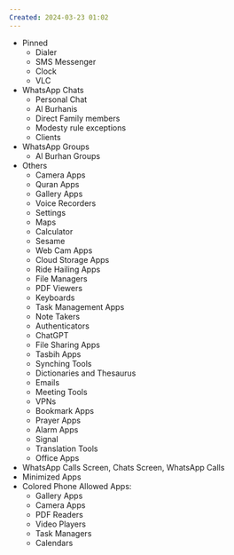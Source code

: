 ```yaml
---
Created: 2024-03-23 01:02
---
```

- Pinned
	- Dialer
	- SMS Messenger
	- Clock
	- VLC
- WhatsApp Chats
	- Personal Chat
	- Al Burhanis
	- Direct Family members
	- Modesty rule exceptions
	- Clients 
- WhatsApp Groups
	- Al Burhan Groups
- Others
	- Camera Apps
	- Quran Apps
	- Gallery Apps
	- Voice Recorders
	- Settings
	- Maps
	- Calculator
	- Sesame
	- Web Cam Apps
	- Cloud Storage Apps
	- Ride Hailing Apps
	- File Managers
	- PDF Viewers
	- Keyboards
	- Task Management Apps
	- Note Takers
	- Authenticators
	- ChatGPT
	- File Sharing Apps
	- Tasbih Apps
	- Synching Tools
	- Dictionaries and Thesaurus
	- Emails
	- Meeting Tools
	- VPNs
	- Bookmark Apps
	- Prayer Apps
	- Alarm Apps
	- Signal 
	- Translation Tools
	- Office Apps
- WhatsApp Calls Screen, Chats Screen, WhatsApp Calls
- Minimized Apps
- Colored Phone Allowed Apps:
	- Gallery Apps
	- Camera Apps
	- PDF Readers
	- Video Players
	- Task Managers
	- Calendars